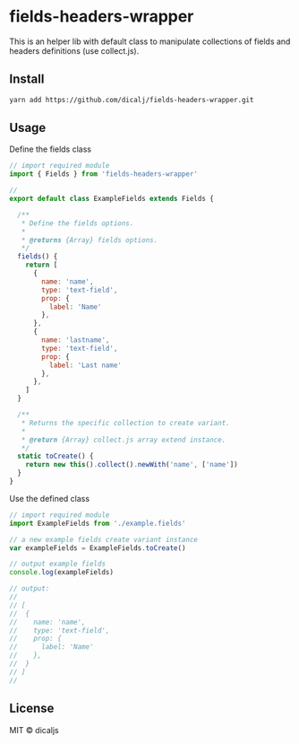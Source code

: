 # fields-headers-wrapper

This is an helper lib with default class to manipulate collections of fields and headers definitions (use collect.js).

## Install

```bash
yarn add https://github.com/dicalj/fields-headers-wrapper.git
```

## Usage

Define the fields class
```javascript
// import required module
import { Fields } from 'fields-headers-wrapper'

//
export default class ExampleFields extends Fields {

  /**
   * Define the fields options.
   * 
   * @returns {Array} fields options.
   */
  fields() {
    return [
      {
        name: 'name',
        type: 'text-field',
        prop: {
          label: 'Name'
        },
      },
      {
        name: 'lastname',
        type: 'text-field',
        prop: {
          label: 'Last name'
        },
      },
    ]
  }

  /**
   * Returns the specific collection to create variant.
   * 
   * @return {Array} collect.js array extend instance.
   */
  static toCreate() {
    return new this().collect().newWith('name', ['name'])
  }
}
```

Use the defined class
```javascript
// import required module
import ExampleFields from './example.fields'

// a new example fields create variant instance
var exampleFields = ExampleFields.toCreate()

// output example fields
console.log(exampleFields)

// output:
//
// [
//  {
//    name: 'name',
//    type: 'text-field',
//    prop: {
//      label: 'Name'
//    },
//  }
// ]
//
```

## License

MIT © dicaljs